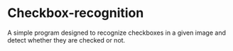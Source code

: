 # Checkbox-recognition
A simple program designed to recognize checkboxes in a given image and detect whether they are checked or not.
